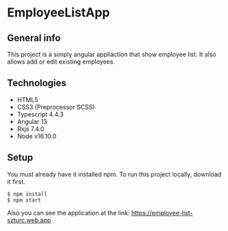 # EmployeeListApp

## General info

This project is a simply angular appliaction that show employee list. It also allows add or edit existing employees.

## Technologies

-   HTML5
-   CSS3 (Preprocessor SCSS)
-   Typescript 4.4.3
-   Angular 13
-   Rxjs 7.4.0
-   Node v16.10.0

## Setup

You must already have it installed npm.
To run this project locally, download it first. 

```
$ npm install
$ npm start
```

Also you can see the application at the link:
https://employee-list-szturc.web.app
